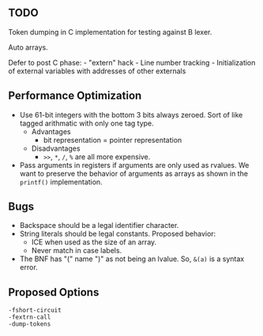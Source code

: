 TODO
----
Token dumping in C implementation for testing against B lexer.

Auto arrays.

Defer to post C phase:
    - "extern" hack
    - Line number tracking
    - Initialization of external variables with addresses of other externals

Performance Optimization
-----------------------
- Use 61-bit integers with the bottom 3 bits always zeroed.  Sort of like
  tagged arithmatic with only one tag type.
    - Advantages
        - bit representation = pointer representation
    - Disadvantages
        - `>>`, `*`, `/`, `%` are all more expensive.
- Pass arguments in registers if arguments are only used as rvalues.  We want
  to preserve the behavior of arguments as arrays as shown in the `printf()`
  implementation.

Bugs
----
- Backspace should be a legal identifier character.
- String literals should be legal constants.  Proposed behavior:
    - ICE when used as the size of an array.
    - Never match in case labels.
- The BNF has "(" name ")" as not being an lvalue.  So, `&(a)` is a syntax
  error.

Proposed Options
----------------
    -fshort-circuit
    -fextrn-call
    -dump-tokens
